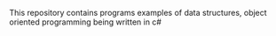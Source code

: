 This repository contains programs examples of data structures, object oriented programming being written in c#